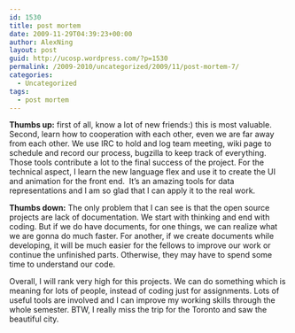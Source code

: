 ```yaml
---
id: 1530
title: post mortem
date: 2009-11-29T04:39:23+00:00
author: AlexNing
layout: post
guid: http://ucosp.wordpress.com/?p=1530
permalink: /2009-2010/uncategorized/2009/11/post-mortem-7/
categories:
  - Uncategorized
tags:
  - post mortem
---
```

**Thumbs up:** first of all, know a lot of new friends:) this is most valuable. Second, learn how to cooperation with each other, even we are far away from each other. We use IRC to hold and log team meeting, wiki page to schedule and record our process, bugzilla to keep track of everything. Those tools contribute a lot to the final success of the project. For the technical aspect, I learn the new language flex and use it to create the UI and animation for the front end.  It&#8217;s an amazing tools for data representations and I am so glad that I can apply it to the real work.

**Thumbs down:** The only problem that I can see is that the open source projects are lack of documentation. We start with thinking and end with coding. But if we do have documents, for one things, we can realize what we are gonna do much faster. For another, if we create documents while developing, it will be much easier for the fellows to improve our work or continue the unfinished parts. Otherwise, they may have to spend some time to understand our code.

Overall, I will rank very high for this projects. We can do something which is meaning for lots of people, instead of coding just for assignments. Lots of useful tools are involved and I can improve my working skills through the whole semester. BTW, I really miss the trip for the Toronto and saw the beautiful city.